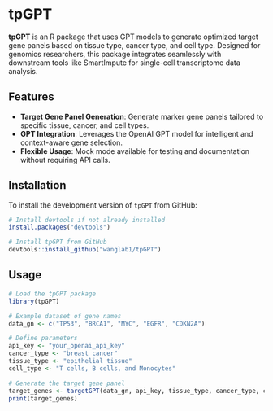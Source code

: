 # tpGPT

**tpGPT** is an R package that uses GPT models to generate optimized target gene panels based on tissue type, cancer type, and cell type. Designed for genomics researchers, this package integrates seamlessly with downstream tools like SmartImpute for single-cell transcriptome data analysis.

## Features

- **Target Gene Panel Generation**: Generate marker gene panels tailored to specific tissue, cancer, and cell types.
- **GPT Integration**: Leverages the OpenAI GPT model for intelligent and context-aware gene selection.
- **Flexible Usage**: Mock mode available for testing and documentation without requiring API calls.

## Installation

To install the development version of `tpGPT` from GitHub:

```R
# Install devtools if not already installed
install.packages("devtools")

# Install tpGPT from GitHub
devtools::install_github("wanglab1/tpGPT")

```

## Usage

```R
# Load the tpGPT package
library(tpGPT)

# Example dataset of gene names
data_gn <- c("TP53", "BRCA1", "MYC", "EGFR", "CDKN2A")

# Define parameters
api_key <- "your_openai_api_key"
cancer_type <- "breast cancer"
tissue_type <- "epithelial tissue"
cell_type <- "T cells, B cells, and Monocytes"

# Generate the target gene panel
target_genes <- targetGPT(data_gn, api_key, tissue_type, cancer_type, cell_type)
print(target_genes)
```
